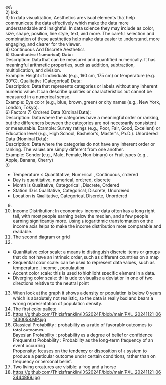 ee\  
2) kkk  
3) In data visualization, Aesthetics are visual elements that help communicate the data effectively which make the data more understandable and insightful. In data science they may include as color, size, shape, position, line style, text, and more. The careful selection and combination of these aesthetics help make data easier to understand, more engaging, and clearer for the viewer.  
4) Continuous And Discrete Aesthetics      
5) Quantitative (Numerical) Data:  
Description: Data that can be measured and quantified numerically. It has meaningful arithmetic properties, such as addition, subtraction, multiplication, and division.  
Example: Height of individuals (e.g., 160 cm, 175 cm) or temperature (e.g. 30°C).
Qualitative (Categorical) Data:  
Description: Data that represents categories or labels without any inherent numeric value. It can describe qualities or characteristics but cannot be measured in a numerical sense.  
Example: Eye color (e.g., blue, brown, green) or city names (e.g., New York, London, Tokyo).  
6) Factors 
7) Ordered Data (Ordinal Data):  
Description: Data where the categories have a meaningful order or ranking, but the differences between the categories are not necessarily consistent or measurable.
Example: Survey ratings (e.g., Poor, Fair, Good, Excellent) or Education level (e.g., High School, Bachelor's, Master's, Ph.D.).
Unordered Data (Nominal Data):  
Description: Data where the categories do not have any inherent order or ranking. The values are simply different from one another.  
Example: Gender (e.g., Male, Female, Non-binary) or Fruit types (e.g., Apple, Banana, Cherry)  
8) 
   + Temperature is Quantitative, Numerical	, Continuous, ordered
   + Day is quantitative, numerical, ordered, discrete 
   + Month is Qualitative, 	Categorical	, Discrete,	Ordered
   + Station ID is Qualitative, Categorical, Discrete, Unordered
   + Location is Qualitative, Categorical, Discrete, Unordered
9) 
10) Income Distribution: In economics, income data often has a long right tail, with most people earning below the median, and a few people earning significantly more. Using a logarithmic transformation on the income axis helps to make the income distribution more comparable and readable.  
11) The second diagram or grid
12)
+ Quanlitative color scale: a means to distinguish discrete items or groups that do not have an intrinsic order, such as different countries on a map  
+ Sequential color scale: can be used to represent data values, such as temperature , income , populaution  
+ Accent color scale: this is used to highlight specific element in a data.  
+ Diverging color scale: thi is ude to visualise a deviation in one of two directions relative to the neutral point
13) When look at the graph it shows a density or population is below 0 years which is absolutely not realistic, so the data is really bad and bears a wrong representation of population density.  
14) The first color pallete
15) https://github.com/Thizisfranklin/IDS2024F/blob/main/PXL_20241121_061430058.MP.jpg
16) Classical Probability : probability as a ratio of favorable outcomes to total outcomes.  
Bayesian Probability : probability as a degree of belief or confidence  
Frequentist Probability : Probability as the long-term frequency of an event occurring  
Propensity: focuses on the tendency or disposition of a system to produce a particular outcome under certain conditions, rather than on frequency or personal belief.
17) Two living creatures are visible: a frog and a horse
18) https://github.com/Thizisfranklin/IDS2024F/blob/main/PXL_20241121_063444889.jpg

  
